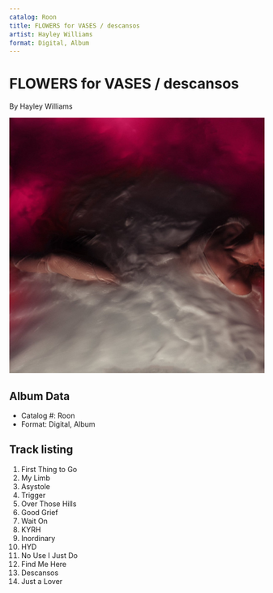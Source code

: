 ```yaml
---
catalog: Roon
title: FLOWERS for VASES / descansos
artist: Hayley Williams
format: Digital, Album
---
```


# FLOWERS for VASES / descansos

By Hayley Williams

![](../../assets/albumcovers/Hayley_Williams-FLOWERS_for_VASES_-_descansos.png)

## Album Data

- Catalog #: Roon
- Format: Digital, Album


## Track listing


1. First Thing to Go
2. My Limb
3. Asystole
4. Trigger
5. Over Those Hills
6. Good Grief
7. Wait On
8. KYRH
9. Inordinary
10. HYD
11. No Use I Just Do
12. Find Me Here
13. Descansos
14. Just a Lover

